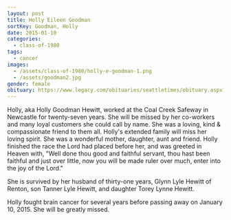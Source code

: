 ```yaml
---
layout: post
title: Holly Eileen Goodman
sortKey: Goodman, Holly
date: 2015-01-10
categories:
  - class-of-1980
tags:
  - cancer
images:
  - /assets/class-of-1980/holly-e-goodman-1.png
  - /assets/goodman2.jpg
gender: female
obituary: https://www.legacy.com/obituaries/seattletimes/obituary.aspx?n=Holly-Eileen-Hewitt-Goodman&pid=173894640
---
```


Holly, aka Holly Goodman Hewitt, worked at the Coal Creek Safeway in Newcastle for twenty-seven years. She will be missed by her co-workers and many loyal customers she could call by name. She was a loving, kind & compassionate friend to them all. Holly's extended family will miss her loving spirit. She was a wonderful mother, daughter, aunt and friend. Holly finished the race the Lord had placed before her, and was greeted in Heaven with, "Well done thou good and faithful servant, thou hast been faithful and just over little, now you will be made ruler over much, enter into the joy of the Lord."

She is survived by her husband of thirty-one years, Glynn Lyle Hewitt of Renton, son Tanner Lyle Hewitt, and daughter Torey Lynne Hewitt.

Holly fought brain cancer for several years before passing away on January 10, 2015. She will be greatly missed.

